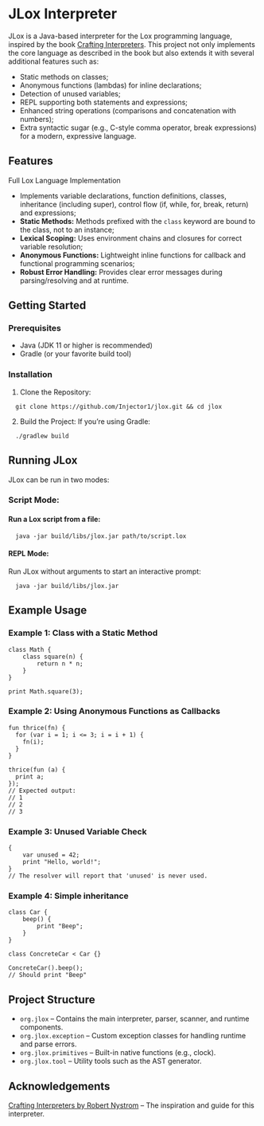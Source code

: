 # JLox Interpreter

JLox is a Java-based interpreter for the Lox programming language, inspired by the book [Crafting Interpreters](https://craftinginterpreters.com). This project not only implements the core language as described in the book but also extends it with several additional features such as:

- Static methods on classes;
- Anonymous functions (lambdas) for inline declarations;
- Detection of unused variables; 
- REPL supporting both statements and expressions;
- Enhanced string operations (comparisons and concatenation with numbers);
- Extra syntactic sugar (e.g., C-style comma operator, break expressions) for a modern, expressive language.

## Features

Full Lox Language Implementation
- Implements variable declarations, function definitions, classes, inheritance (including super), control flow (if, while, for, break, return) and expressions;
- **Static Methods:** Methods prefixed with the `class` keyword are bound to the class, not to an instance;
- **Lexical Scoping:** Uses environment chains and closures for correct variable resolution;
- **Anonymous Functions:** Lightweight inline functions for callback and functional programming scenarios;
- **Robust Error Handling:** Provides clear error messages during parsing/resolving and at runtime.

## Getting Started

### Prerequisites
- Java (JDK 11 or higher is recommended)
- Gradle (or your favorite build tool)
### Installation
1. Clone the Repository:
```shell
  git clone https://github.com/Injector1/jlox.git && cd jlox
```
2. Build the Project:
If you’re using Gradle:

```shell
  ./gradlew build
```

## Running JLox
JLox can be run in two modes:

### Script Mode:
#### Run a Lox script from a file:

```shell
  java -jar build/libs/jlox.jar path/to/script.lox
```

#### REPL Mode:

Run JLox without arguments to start an interactive prompt:

```shell
  java -jar build/libs/jlox.jar
```

## Example Usage

### Example 1: Class with a Static Method
```
class Math {
    class square(n) {
        return n * n;
    }
}

print Math.square(3);
```
### Example 2: Using Anonymous Functions as Callbacks
```
fun thrice(fn) {
  for (var i = 1; i <= 3; i = i + 1) {
    fn(i);
  }
}

thrice(fun (a) {
  print a;
});
// Expected output:
// 1
// 2
// 3
```
### Example 3: Unused Variable Check
```
{
    var unused = 42;
    print "Hello, world!";
}
// The resolver will report that 'unused' is never used.
```
### Example 4: Simple inheritance
```
class Car {
    beep() {
        print "Beep";
    }
}

class ConcreteCar < Car {}

ConcreteCar().beep();
// Should print "Beep"
```

## Project Structure

- `org.jlox` – Contains the main interpreter, parser, scanner, and runtime components.
- `org.jlox.exception` – Custom exception classes for handling runtime and parse errors.
- `org.jlox.primitives` – Built-in native functions (e.g., clock).
- `org.jlox.tool` – Utility tools such as the AST generator.

## Acknowledgements

[Crafting Interpreters by Robert Nystrom](https://craftinginterpreters.com) – The inspiration and guide for this interpreter.
